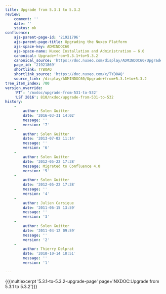 ```yaml
---
title: Upgrade from 5.3.1 to 5.3.2
review:
    comment: ''
    date: ''
    status: ok
confluence:
    ajs-parent-page-id: '21921796'
    ajs-parent-page-title: Upgrading the Nuxeo Platform
    ajs-space-key: ADMINDOC60
    ajs-space-name: Nuxeo Installation and Administration — 6.0
    canonical: Upgrade+from+5.3.1+to+5.3.2
    canonical_source: 'https://doc.nuxeo.com/display/ADMINDOC60/Upgrade+from+5.3.1+to+5.3.2'
    page_id: '21921869'
    shortlink: TYBOAQ
    shortlink_source: 'https://doc.nuxeo.com/x/TYBOAQ'
    source_link: /display/ADMINDOC60/Upgrade+from+5.3.1+to+5.3.2
tree_item_index: 700
version_override:
    'FT': '/nxdoc/upgrade-from-531-to-532'
    'LST 2016': 810/nxdoc/upgrade-from-531-to-532
history:
    -
        author: Solen Guitter
        date: '2016-03-31 14:02'
        message: ''
        version: '7'
    -
        author: Solen Guitter
        date: '2013-07-02 11:14'
        message: ''
        version: '6'
    -
        author: Solen Guitter
        date: '2012-05-22 17:38'
        message: Migrated to Confluence 4.0
        version: '5'
    -
        author: Solen Guitter
        date: '2012-05-22 17:38'
        message: ''
        version: '4'
    -
        author: Julien Carsique
        date: '2011-06-15 13:59'
        message: ''
        version: '3'
    -
        author: Solen Guitter
        date: '2011-04-12 09:59'
        message: ''
        version: '2'
    -
        author: Thierry Delprat
        date: '2010-10-14 10:51'
        message: ''
        version: '1'

---
```

{{{multiexcerpt '5.3.1-to-5.3.2-upgrade-page' page='NXDOC:Upgrade from 5.3.1 to 5.3.2'}}}

&nbsp;

